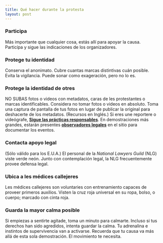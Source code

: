 ```yaml
---
title: Qué hacer durante la protesta
layout: post
---
```


### Participa
Más importante que cualquier cosa, estás allí para apoyar la causa. Particípa y sigue las indicaciones de los organizadores.
### Protege tu identidad
Conserva el anonimato. Cubre cuantas marcas distintivas cuán posible. Evita la vigilancia. Puede sonar como exageración, pero no lo es.
### Protege la identidad de otres
NO SUBAS fotos o videos con metadatos, caras de les protestantes o marcas identificables. Considera no tomar fotos o videos en absoluto. Toma una captura de pantalla de tus fotos en lugar de publicar la original para deshacerte de los metadatos.
(Recursos en Inglés.)
Si eres une reportere o videógrafe, **[Sigue las prácticas responsables](https://twitter.com/sarahmcgphoto/status/1266936193373143041)**. En demostraciones más grandes, estarán presentes **[observadores legales](https://www.nlg.org/legalobservers/)** en el sitio para documentar los eventos.
### Contacta apoyo legal
(Sólo válido para los E.U.A.)
El personal de la *National Lawyers Guild* (NLG) viste verde neón. Junto con contemplación legal, la NLG frecuentemente provee defensa legal.
### Ubica a les médices callejeres
Les médices callejeres son voluntaries con entrenamiento capaces de proveer primeros auxilios. Visten la cruz roja universal en su ropa, bolso, o cuerpo; marcado con cinta roja.
### Guarda la mayor calma posible
Si empiezas a sentirte agitade, toma un minuto para calmarte. Incluso si tus derechos han sido agredidos, intenta guardar la calma. Tu adrenalina e instintos de supervivencia van a activarse. Recuerda que tu causa va más allá de esta sola demostración. El movimiento te necesita.
